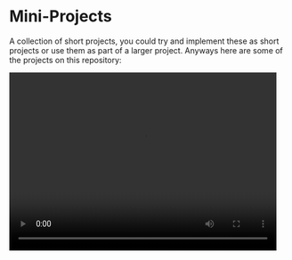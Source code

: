 # Mini-Projects

A collection of short projects, you could try and implement these as short projects or use them as part of a larger project. 
Anyways here are some of the projects on this repository:<br>

<video width="480" height="320" controls="controls">
  <source src="mini-projects.mov" type="video">
</video>
